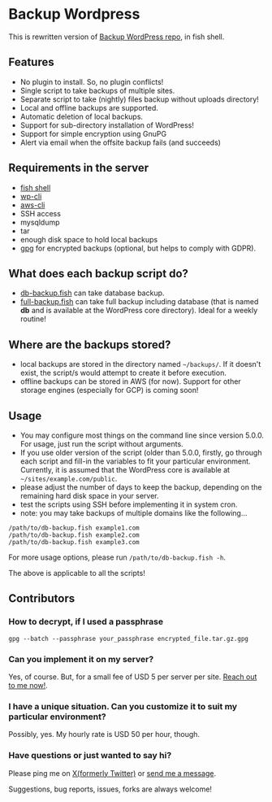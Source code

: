 Backup Wordpress
================

This is rewritten version of [Backup WordPress repo](https://github.com/pothi/backup-wordpress), in fish shell.

## Features

- No plugin to install. So, no plugin conflicts!
- Single script to take backups of multiple sites.
- Separate script to take (nightly) files backup without uploads directory!
- Local and offline backups are supported.
- Automatic deletion of local backups.
- Support for sub-directory installation of WordPress!
- Support for simple encryption using GnuPG
- Alert via email when the offsite backup fails (and succeeds)

## Requirements in the server

- [fish shell](https://fishshell.com/)
- [wp-cli](https://wp-cli.org/)
- [aws-cli](https://aws.amazon.com/cli/)
- SSH access
- mysqldump
- tar
- enough disk space to hold local backups
- [gpg](https://www.gnupg.org/index.html) for encrypted backups (optional, but helps to comply with GDPR).

## What does each backup script do?

- [db-backup.fish](https://github.com/pothi/backup-wp/blob/main/backup-db.fish) can take database backup.
- [full-backup.fish](https://github.com/pothi/backup-wp/blob/main/backup-db.fish) can take full backup including database (that is named **db** and is available at the WordPress core directory). Ideal for a weekly routine!

## Where are the backups stored?

- local backups are stored in the directory named `~/backups/`. If it doesn't exist, the script/s would attempt to create it before execution.
- offline backups can be stored in AWS (for now). Support for other storage engines (especially for GCP) is coming soon!

## Usage

- You may configure most things on the command line since version 5.0.0. For usage, just run the script without arguments.
- If you use older version of the script (older than 5.0.0, firstly, go through each script and fill-in the variables to fit your particular environment. Currently, it is assumed that the WordPress core is available at `~/sites/example.com/public`.
- please adjust the number of days to keep the backup, depending on the remaining hard disk space in your server.
- test the scripts using SSH before implementing it in system cron.
- note: you may take backups of multiple domains like the following...

```
/path/to/db-backup.fish example1.com
/path/to/db-backup.fish example2.com
/path/to/db-backup.fish example3.com
```

For more usage options, please run `/path/to/db-backup.fish -h`.

The above is applicable to all the scripts!

## Contributors

### How to decrypt, if I used a passphrase

`gpg --batch --passphrase your_passphrase encrypted_file.tar.gz.gpg`

### Can you implement it on my server?

Yes, of course. But, for a small fee of USD 5 per server per site. [Reach out to me now!](https://www.tinywp.in/contact/).

### I have a unique situation. Can you customize it to suit my particular environment?

Possibly, yes. My hourly rate is USD 50 per hour, though.

### Have questions or just wanted to say hi?

Please ping me on [X(formerly Twitter)](https://x.com/pothi) or [send me a message](https://www.tinywp.in/contact/).

Suggestions, bug reports, issues, forks are always welcome!
